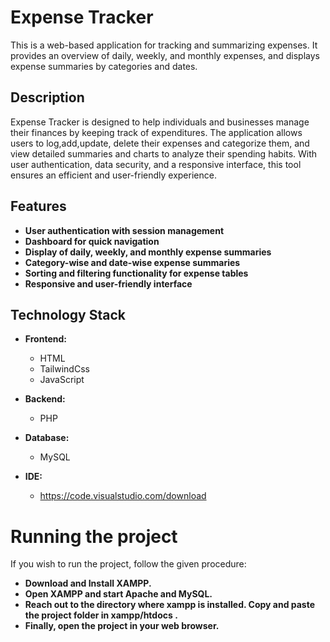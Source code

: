 # Expense Tracker

This is a web-based application for tracking and summarizing expenses. It provides an overview of daily, weekly, and monthly expenses, and displays expense summaries by categories and dates.

## Description

Expense Tracker is designed to help individuals and businesses manage their finances by keeping track of expenditures. The application allows users to log,add,update, delete their expenses and categorize them, and view detailed summaries and charts to analyze their spending habits. With user authentication, data security, and a responsive interface, this tool ensures an efficient and user-friendly experience.

## Features

- **User authentication with session management**
- **Dashboard for quick navigation**
- **Display of daily, weekly, and monthly expense summaries**
- **Category-wise and date-wise expense summaries**
- **Sorting and filtering functionality for expense tables**
- **Responsive and user-friendly interface**

## Technology Stack

- **Frontend:**
  - HTML
  - TailwindCss
  - JavaScript

- **Backend:**
  - PHP

- **Database:**
  - MySQL
    
- **IDE:**
  - https://code.visualstudio.com/download


# Running the project
If you wish to run the project, follow the given procedure:
- **Download and Install XAMPP.**
- **Open XAMPP and start Apache and MySQL.**
- **Reach out to the directory where xampp is installed. Copy and paste the    project folder in xampp/htdocs .**
- **Finally, open the project in your web browser.**

